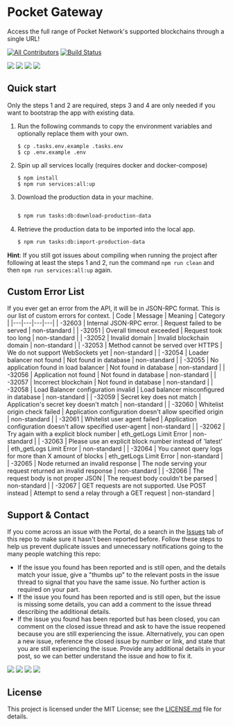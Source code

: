 # Pocket Gateway

Access the full range of Pocket Network's supported blockchains through a single URL!

[![All Contributors](https://img.shields.io/badge/all_contributors-5-orange.svg?style=flat-square)](#contributors) [![Build Status](https://img.shields.io/github/workflow/status/pokt-foundation/portal-api/Production%20Deployment%20us-west-2?style=flat-square)](https://github.com/pokt-foundation/portal-api/actions)

<!-- markdownlint-disable -->
<div>
    <a href="https://opensource.org/licenses/MIT"><img src="https://img.shields.io/badge/License-MIT-blue.svg"/></a>
    <a href="https://github.com/pokt-foundation/portal-api/pulse"><img src="https://img.shields.io/github/last-commit/pokt-foundation/portal-api"/></a>
    <a href="https://github.com/pokt-foundation/portal-api/pulls"><img src="https://img.shields.io/github/issues-pr/pokt-foundation/portal-api.svg"/></a>
    <a href="https://github.com/pokt-foundation/portal-api/issues"><img src="https://img.shields.io/github/issues-closed/pokt-foundation/portal-api.svg"/></a>
</div>
<!-- markdownlint-restore -->

## Quick start

Only the steps 1 and 2 are required, steps 3 and 4 are only needed if you want to bootstrap the app with existing data.

<!-- markdownlint-disable -->

1. Run the following commands to copy the environment variables and optionally replace them with your own.

   ```
   $ cp .tasks.env.example .tasks.env
   $ cp .env.example .env
   ```

2. Spin up all services locally (requires docker and docker-compose)

   ```
   $ npm install
   $ npm run services:all:up
   ```

3. Download the production data in your machine.

   ```bash

   $ npm run tasks:db:download-production-data
   ```

4. Retrieve the production data to be imported into the local app.
   ```bash
   $ npm run tasks:db:import-production-data
   ```

<!-- markdownlint-restore -->

**Hint**: If you still got issues about compiling when running the project after following at least the steps 1 and 2, run the command `npm run clean` and then `npm run services:all:up` again.

## Custom Error List

If you ever get an error from the API, it will be in JSON-RPC format. This is our list of custom errors for context.
| Code | Message | Meaning | Category |
|---|---|---|---|
| -32603 | Internal JSON-RPC error. | Request failed to be served | non-standard |
| -32051 | Overall timeout exceeded | Request took too long | non-standard |
| -32052 | Invalid domain | Invalid blockchain domain | non-standard |
| -32053 | Method cannot be served over HTTPS | We do not support WebSockets yet | non-standard |
| -32054 | Loader balancer not found | Not found in database | non-standard |
| -32055 | No application found in load balancer | Not found in database | non-standard |
| -32056 | Application not found | Not found in database | non-standard |
| -32057 | Incorrect blockchain | Not found in database | non-standard |
| -32058 | Load Balancer configuration invalid | Load balancer misconfigured in database | non-standard |
| -32059 | Secret key does not match | Application's secret key doesn't match | non-standard |
| -32060 | Whitelist origin check failed | Application configuration doesn't allow specified origin | non-standard |
| -32061 | Whitelist user agent failed | Application configuration doesn't allow specified user-agent | non-standard |
| -32062 | Try again with a explicit block number | eth_getLogs Limit Error | non-standard |
| -32063 | Please use an explicit block number instead of 'latest' | eth_getLogs Limit Error | non-standard |
| -32064 | You cannot query logs for more than X amount of blocks | eth_getLogs Limit Error | non-standard |
| -32065 | Node returned an invalid response | The node serving your request returned an invalid response | non-standard |
| -32066 | The request body is not proper JSON | The request body couldn't be parsed | non-standard |
| -32067 | GET requests are not supported. Use POST instead | Attempt to send a relay through a GET request | non-standard |

## Support & Contact

If you come across an issue with the Portal, do a search in the [Issues](https://github.com/pokt-foundation/portal/issues) tab of this repo to make sure it hasn't been reported before. Follow these steps to help us prevent duplicate issues and unnecessary notifications going to the many people watching this repo:

- If the issue you found has been reported and is still open, and the details match your issue, give a "thumbs up" to the relevant posts in the issue thread to signal that you have the same issue. No further action is required on your part.
- If the issue you found has been reported and is still open, but the issue is missing some details, you can add a comment to the issue thread describing the additional details.
- If the issue you found has been reported but has been closed, you can comment on the closed issue thread and ask to have the issue reopened because you are still experiencing the issue. Alternatively, you can open a new issue, reference the closed issue by number or link, and state that you are still experiencing the issue. Provide any additional details in your post, so we can better understand the issue and how to fix it.

<!-- markdownlint-disable -->
<div>
  <a  href="https://twitter.com/poktnetwork" ><img src="https://img.shields.io/twitter/url/http/shields.io.svg?style=social"></a>
  <a href="https://t.me/POKTnetwork"><img src="https://img.shields.io/badge/Telegram-blue.svg"></a>
  <a href="https://www.facebook.com/POKTnetwork" ><img src="https://img.shields.io/badge/Facebook-red.svg"></a>
  <a href="https://research.pokt.network"><img src="https://img.shields.io/discourse/https/research.pokt.network/posts.svg"></a>
</div>
<!-- markdownlint-restore -->

## License

This project is licensed under the MIT License; see the [LICENSE.md](LICENSE.md) file for details.
